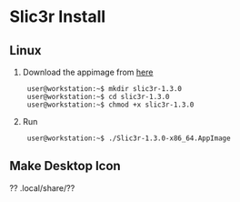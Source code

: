 
# Slic3r Install

## Linux
1. Download the appimage from [here](https://dl.slic3r.org/linux/)
    
        user@workstation:~$ mkdir slic3r-1.3.0
        user@workstation:~$ cd slic3r-1.3.0
        user@workstation:~$ chmod +x slic3r-1.3.0
2. Run

        user@workstation:~$ ./Slic3r-1.3.0-x86_64.AppImage

## Make Desktop Icon
??
.local/share/??
<!--stackedit_data:
eyJoaXN0b3J5IjpbLTEzNTIwODA4MTldfQ==
-->